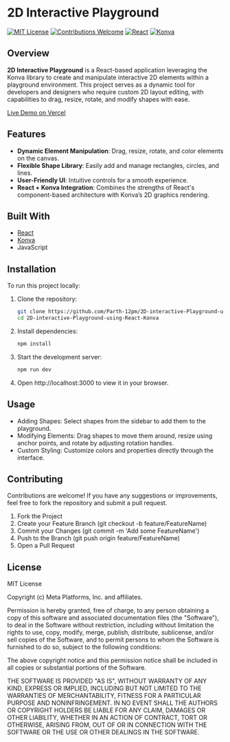 # 2D Interactive Playground

[![MIT License](https://img.shields.io/badge/License-MIT-blue.svg)](LICENSE)
[![Contributions Welcome](https://img.shields.io/badge/contributions-welcome-brightgreen.svg)](#contributing)
[![React](https://img.shields.io/badge/React-18.0.0-blue.svg)](https://reactjs.org/)
[![Konva](https://img.shields.io/badge/Konva-8.3.2-blue.svg)](https://konvajs.org/)

## Overview

**2D Interactive Playground** is a React-based application leveraging the Konva library to create and manipulate interactive 2D elements within a playground environment. This project serves as a dynamic tool for developers and designers who require custom 2D layout editing, with capabilities to drag, resize, rotate, and modify shapes with ease.

[Live Demo on Vercel](https://2-d-interactive-playground-using-react-konva.vercel.app/)

## Features

- **Dynamic Element Manipulation**: Drag, resize, rotate, and color elements on the canvas.
- **Flexible Shape Library**: Easily add and manage rectangles, circles, and lines.
- **User-Friendly UI**: Intuitive controls for a smooth experience.
- **React + Konva Integration**: Combines the strengths of React's component-based architecture with Konva’s 2D graphics rendering.

## Built With

- [React](https://reactjs.org/)
- [Konva](https://konvajs.org/)
- JavaScript

## Installation

To run this project locally:

1. Clone the repository:
   ```bash
   git clone https://github.com/Parth-12pm/2D-interactive-Playground-using-React-Konva.git
   cd 2D-interactive-Playground-using-React-Konva

2. Install dependencies:
   ```bash 
   npm install

3. Start the development server:
   ```bash
   npm run dev 

4. Open http://localhost:3000 to view it in your browser.

## Usage

- Adding Shapes: Select shapes from the sidebar to add them to the playground.
- Modifying Elements: Drag shapes to move them around, resize using anchor points, and rotate by adjusting rotation handles.
- Custom Styling: Customize colors and properties directly through the interface.

## Contributing

Contributions are welcome! If you have any suggestions or improvements, feel free to fork the repository and submit a pull request.

1. Fork the Project
2. Create your Feature Branch (git checkout -b feature/FeatureName)
3. Commit your Changes (git commit -m 'Add some FeatureName')
4. Push to the Branch (git push origin feature/FeatureName)
5. Open a Pull Request

## License

MIT License

Copyright (c) Meta Platforms, Inc. and affiliates.

Permission is hereby granted, free of charge, to any person obtaining a copy
of this software and associated documentation files (the "Software"), to deal
in the Software without restriction, including without limitation the rights
to use, copy, modify, merge, publish, distribute, sublicense, and/or sell
copies of the Software, and to permit persons to whom the Software is
furnished to do so, subject to the following conditions:

The above copyright notice and this permission notice shall be included in all
copies or substantial portions of the Software.

THE SOFTWARE IS PROVIDED "AS IS", WITHOUT WARRANTY OF ANY KIND, EXPRESS OR
IMPLIED, INCLUDING BUT NOT LIMITED TO THE WARRANTIES OF MERCHANTABILITY,
FITNESS FOR A PARTICULAR PURPOSE AND NONINFRINGEMENT. IN NO EVENT SHALL THE
AUTHORS OR COPYRIGHT HOLDERS BE LIABLE FOR ANY CLAIM, DAMAGES OR OTHER
LIABILITY, WHETHER IN AN ACTION OF CONTRACT, TORT OR OTHERWISE, ARISING FROM,
OUT OF OR IN CONNECTION WITH THE SOFTWARE OR THE USE OR OTHER DEALINGS IN THE
SOFTWARE.